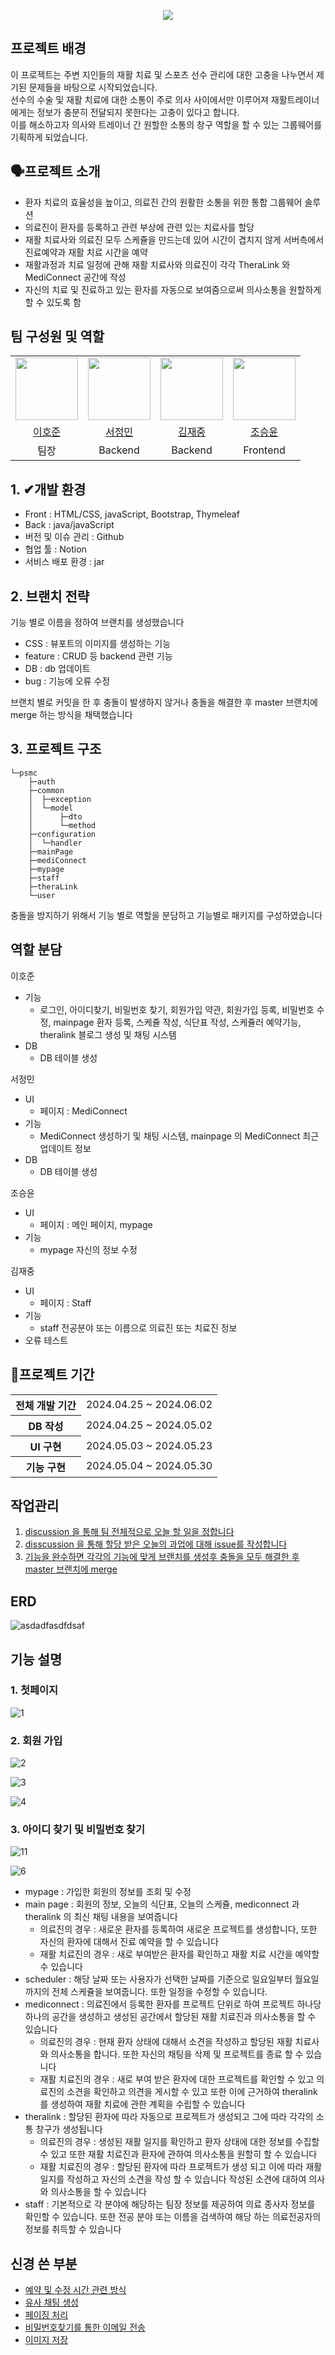 <p align= "center">
    <img src="https://capsule-render.vercel.app/api?type=waving&color=033d5e&height=300&section=header&text=PSMC&fontColor=f5f5f5&fontSize=90&fontAlignY=38&desc=Pro%20Sprots%20Medical%20Center&descAlignY=51" />
    </p>


## 프로젝트 배경

이 프로젝트는 주변 지인들의 재활 치료 및 스포츠 선수 관리에 대한 고충을 나누면서 제기된 문제들을 바탕으로 시작되었습니다.
<br>선수의 수술 및 재활 치료에 대한 소통이 주로 의사 사이에서만 이루어져 재활트레이너에게는 정보가 충분히 전달되지 못한다는 고충이 있다고 합니다.
<br>이를 해소하고자 의사와 트레이너 간 원할한 소통의 창구 역할을 할 수 있는 그룹웨어를 기획하게 되었습니다. 

    
## 🗣프로젝트 소개
- 환자 치료의 효율성을 높이고, 의료진 간의 원활한 소통을 위한 통합 그룹웨어 솔루션
- 의료진이 환자를 등록하고 관련 부상에 관련 있는 치료사를 할당
- 재활 치료사와 의료진 모두 스케쥴을 만드는데 있어 시간이 겹치지 않게 서버측에서 진료예약과 재활 치료 시간을 예약
- 재활과정과 치료 일정에 관해 재활 치료사와 의료진이 각각 TheraLink 와 MediConnect 공간에 작성
- 자신의 치료 및 진료하고 있는 환자를 자동으로 보여줌으로써 의사소통을 원할하게 할 수 있도록 함


## 팀 구성원 및 역할

<table align="center">
  <tr>
    <td>
      <a href="https://github.com/comaserious">
        <img src="https://avatars.githubusercontent.com/u/123?v=4" width="100" style="max-width: 100%;">
      </a>
    </td>
    <td>
      <a href="https://github.com/wjdals83">
          <img src="https://avatars.githubusercontent.com/u/138289674?v=4" width="100" style="max-width: 100%;">
      </a>
    </td>
    <td>
      <a href="https://github.com/Absensing">
        <img src="https://avatars.githubusercontent.com/u/138289674?v=4" width="100" style="max-width: 100%;">
      </a>
    </td>
    <td>
      <a href="https://github.com/tmddbs9313">
          <img src="https://avatars.githubusercontent.com/u/86238720?v=4" width="100" style="max-width: 100%;">
      </a>
    </td>
  </tr>
  <tr>
    <td align="center">
      <a href="https://github.com/comaserious">이호준</a>
    </td>
    <td align="center">
      <a href="https://github.com/wjdals83">서정민</a>
    </td>
    <td align="center">
      <a href="https://github.com/Absensing">김재중</a>
    </td>
    <td align="center">
      <a href="https://github.com/tmddbs9313">조승윤</a>
    </td>
  </tr>
    <tr>
        <td align="center">팀장</td>
        <td align="center">Backend</td>
        <td align="center">Backend</td>
        <td align="center">Frontend</td>
    </tr>
</table>

## 1. ✔개발 환경
- Front : HTML/CSS, javaScript, Bootstrap, Thymeleaf
- Back : java/javaScript
- 버전 및 이슈 관리 : Github
- 협업 툴 : Notion
- 서비스 배포 환경 : jar

## 2. 브랜치 전략
 기능 별로 이름을 정하여 브랜치를 생성했습니다
 
- CSS : 뷰포트의 이미지를 생성하는 기능
- feature : CRUD 등 backend 관련 기능
- DB : db 업데이트
- bug : 기능에 오류 수정

브랜치 별로 커밋을 한 후 충돌이 발생하지 않거나 충돌을 해결한 후 master 브랜치에 merge 하는 방식을 채택했습니다

## 3. 프로젝트 구조

```
└─psmc
    ├─auth
    ├─common
    │  ├─exception
    │  └─model
    │      ├─dto
    │      └─method
    ├─configuration
    │  └─handler
    ├─mainPage
    ├─mediConnect
    ├─mypage
    ├─staff
    ├─theraLink
    └─user
```

충돌을 방지하기 위해서 기능 별로 역할을 분담하고 기능별로 패키지를 구성하였습니다
## 역할 분담

이호준
- 기능
  - 로그인, 아이디찾기, 비밀번호 찾기, 회원가입 약관, 회원가입 등록, 비밀번호 수정, mainpage 환자 등록, 스케쥴 작성, 식단표 작성, 스케쥴러 예약기능, theralink 블로그 생성 및 채팅 시스템
- DB
  - DB 테이블 생성

서정민
- UI
  - 페이지 : MediConnect
- 기능
   - MediConnect 생성하기 및 채팅 시스템, mainpage 의 MediConnect 최근 업데이트 정보
- DB
  - DB 테이블 생성

조승윤
- UI
  - 페이지 : 메인 페이지, mypage
- 기능
  - mypage 자신의 정보 수정

김재중
- UI
  - 페이지 : Staff
- 기능
    - staff 전공분야 또는 이름으로 의료진 또는 치료진 정보
- 오류 테스트

## 📅프로젝트 기간

<table>
    <tr>
        <th>전체 개발 기간</th>
        <td>2024.04.25 ~ 2024.06.02</td>
    </tr>
    <tr>
        <th>DB 작성</th>
        <td>2024.04.25 ~ 2024.05.02</td>
    </tr>
    <tr>
        <th>UI 구현</th>
        <td>2024.05.03 ~ 2024.05.23</td>
    </tr>
    <tr>
        <th>기능 구현</th>
        <td>2024.05.04 ~ 2024.05.30</td>
    </tr>
</table>

## 작업관리
1. [discussion 을 통해 팀 전체적으로 오늘 할 일을 정합니다](https://github.com/semi-project-team/PSMC/discussions)
2. [disscussion 을 통해 할당 받은 오늘의 과업에 대해 issue를 작성합니다](https://github.com/semi-project-team/PSMC/issues)
3. [기능을 완수하면 각각의 기능에 맞게 브랜치를 생성후 충돌을 모두 해결한 후 master 브랜치에 merge ](https://github.com/semi-project-team/PSMC/pulls?q=is%3Apr+is%3Aclosed)

## ERD

![asdadfasdfdsaf](https://github.com/semi-project-team/PSMC/assets/158137025/622cefcb-b247-41fd-8d21-5261461ce243)


## 기능 설명

### 1. 첫페이지

![1](https://github.com/semi-project-team/PSMC/assets/158137025/17b1888e-8225-40f8-96ae-afe6f1f3e492)

### 2. 회원 가입

![2](https://github.com/semi-project-team/PSMC/assets/158137025/66003d3e-d026-4e6c-998e-34ad6eeb4751)

![3](https://github.com/semi-project-team/PSMC/assets/158137025/193a7574-8f98-45bd-b347-74298fa2fe8c)

![4](https://github.com/semi-project-team/PSMC/assets/158137025/c16b8ea0-8585-49be-ae6b-3ffb0db18459)

### 3. 아이디 찾기 및 비밀번호 찾기

![11](https://github.com/semi-project-team/PSMC/assets/158137025/5dad0898-c879-4e98-b5e1-fe1d31c1315d)

![6](https://github.com/semi-project-team/PSMC/assets/158137025/5b87fa34-8d14-488e-9a77-94a065bfa0b3)


- mypage : 가입한 회원의 정보를 조회 및 수정
- main page : 회원의 정보, 오늘의 식단표, 오늘의 스케쥴, mediconnect 과 theralink 의 최신 채팅 내용을 보여줍니다
  - 의료진의 경우 : 새로운 환자를 등록하여 새로운 프로젝트를 생성합니다, 또한 자신의 환자에 대해서 진료 예약을 할 수 있습니다
  - 재활 치료진의 경우 : 새로 부여받은 환자를 확인하고 재활 치료 시간을 예약할 수 있습니다
- scheduler : 해당 날짜 또는 사용자가 선택한 날짜를 기준으로 일요일부터 월요일까지의 전체 스케쥴을 보여줍니다. 또한 일정을 수정할 수 있습니다.
- mediconnect : 의료진에서 등록한 환자를 프로젝트 단위로 하여 프로젝트 하나당 하나의 공간을 생성하고 생성된 공간에서 할당된 재활 치료진과 의사소통을 할 수 있습니다
  - 의료진의 경우 : 현재 환자 상태에 대해서 소견을 작성하고 할당된 재활 치료사와 의사소통을 합니다. 또한 자신의 채팅을 삭제 및 프로젝트를 종료 할 수 있습니다
  - 재활 치료진의 경우 : 새로 부여 받은 환자에 대한 프로젝트를 확인할 수 있고 의료진의 소견을 확인하고 의견을 게시할 수 있고 또한 이에 근거하여 theralink를 생성하여 재활 치료에 관한 계획을 수립할 수 있습니다
- theralink : 할당된 환자에 따라 자동으로 프로젝트가 생성되고 그에 따라 각각의 소통 창구가 생성됩니다
  - 의료진의 경우 : 생성된 재활 일지를 확인하고 환자 상태에 대한 정보를 수집할 수 있고 또한 재활 치료진과 환자에 관하여 의사소통을 원할히 할 수 있습니다
  - 재활 치료진의 경우 : 할당된 환자에 따라 프로젝트가 생성 되고 이에 따라 재활 일지를 작성하고 자신의 소견을 작성 할 수 있습니다 작성된 소견에 대하여 의사와 의사소통을 할 수 있습니다
- staff : 기본적으로 각 분야에 해당하는 팀장 정보를 제공하여 의료 종사자 정보를 확인할 수 있습니다. 또한 전공 분야 또는 이름을 검색하여 해당 하는 의료전공자의 정보를 취득할 수 있습니다

## 신경 쓴 부분
- [예약 및 수정 시간 관련 방식](https://github.com/semi-project-team/PSMC/wiki/진료-시간-및-재활-치료시간-예약하기)
- [유사 채팅 생성](https://github.com/semi-project-team/PSMC/wiki/%EC%9C%A0%EC%82%AC-%EC%B1%84%ED%8C%85-%EA%B8%B0%EB%8A%A5-%EB%A7%8C%EB%93%A4%EA%B8%B0)
- [페이징 처리](https://github.com/semi-project-team/PSMC/wiki/Paging-%EC%B2%98%EB%A6%AC)
- [비밀번호찾기를 통한 이메일 전송](https://github.com/semi-project-team/PSMC/wiki/%EB%B9%84%EB%B0%80-%EB%B2%88%ED%98%B8-%EC%B0%BE%EA%B8%B0-%EA%B8%B0%EB%8A%A5)
- [이미지 저장](https://github.com/semi-project-team/PSMC/wiki/%EC%9D%B4%EB%AF%B8%EC%A7%80-%EC%A0%80%EC%9E%A5%ED%95%98%EA%B8%B0)
